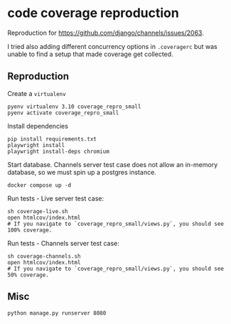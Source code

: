 # code coverage reproduction

Reproduction for https://github.com/django/channels/issues/2063.

I tried also adding different concurrency options in `.coveragerc` but was unable to find a setup that made coverage get collected.

## Reproduction

Create a `virtualenv`

```
pyenv virtualenv 3.10 coverage_repro_small
pyenv activate coverage_repro_small
```

Install dependencies

```
pip install requirements.txt
playwright install
playwright install-deps chromium
```

Start database. Channels server test case does not allow an in-memory database, so we must spin up a postgres instance.
```
docker compose up -d
```

Run tests - Live server test case:

```
sh coverage-live.sh
open htmlcov/index.html
# If you navigate to `coverage_repro_small/views.py`, you should see 100% coverage.
```

Run tests - Channels server test case:

```
sh coverage-channels.sh
open htmlcov/index.html
# If you navigate to `coverage_repro_small/views.py`, you should see 50% coverage.
```

## Misc

```
python manage.py runserver 8080
```